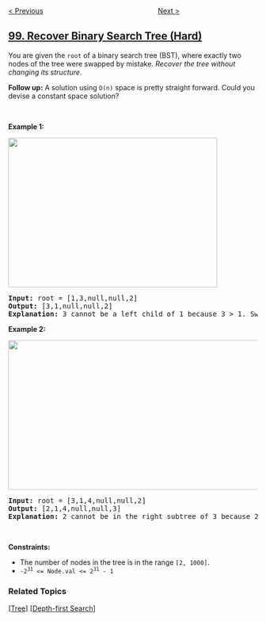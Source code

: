 <!--|This file generated by command(leetcode description); DO NOT EDIT.    |-->
<!--+----------------------------------------------------------------------+-->
<!--|@author    openset <openset.wang@gmail.com>                           |-->
<!--|@link      https://github.com/openset                                 |-->
<!--|@home      https://github.com/openset/leetcode                        |-->
<!--+----------------------------------------------------------------------+-->

[< Previous](../validate-binary-search-tree "Validate Binary Search Tree")
　　　　　　　　　　　　　　　　
[Next >](../same-tree "Same Tree")

## [99. Recover Binary Search Tree (Hard)](https://leetcode.com/problems/recover-binary-search-tree "恢复二叉搜索树")

<p>You are given the <code>root</code> of a binary search tree (BST), where exactly two nodes of the tree were swapped by mistake. <em>Recover the tree without changing its structure</em>.</p>

<p><strong>Follow up:</strong> A solution using <code>O(n)</code> space is pretty straight forward. Could you devise a constant space solution?</p>

<p>&nbsp;</p>
<p><strong>Example 1:</strong></p>
<img alt="" src="https://assets.leetcode.com/uploads/2020/10/28/recover1.jpg" style="width: 422px; height: 302px;" />
<pre>
<strong>Input:</strong> root = [1,3,null,null,2]
<strong>Output:</strong> [3,1,null,null,2]
<strong>Explanation:</strong> 3 cannot be a left child of 1 because 3 &gt; 1. Swapping 1 and 3 makes the BST valid.
</pre>

<p><strong>Example 2:</strong></p>
<img alt="" src="https://assets.leetcode.com/uploads/2020/10/28/recover2.jpg" style="width: 581px; height: 302px;" />
<pre>
<strong>Input:</strong> root = [3,1,4,null,null,2]
<strong>Output:</strong> [2,1,4,null,null,3]
<strong>Explanation:</strong> 2 cannot be in the right subtree of 3 because 2 &lt; 3. Swapping 2 and 3 makes the BST valid.
</pre>

<p>&nbsp;</p>
<p><strong>Constraints:</strong></p>

<ul>
	<li>The number of nodes in the tree is in the range <code>[2, 1000]</code>.</li>
	<li><code>-2<sup>31</sup> &lt;= Node.val &lt;= 2<sup>31</sup> - 1</code></li>
</ul>

### Related Topics
  [[Tree](../../tag/tree/README.md)]
  [[Depth-first Search](../../tag/depth-first-search/README.md)]
